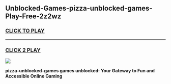 
## Unblocked-Games-pizza-unblocked-games-Play-Free-2z2wz
<h3>
<a href="https://premium76.site?title=pizza-unblocked-games&ref=21A">CLICK TO PLAY</a></h3>
<hr>

<h3>
<a href="https://premium76.site?title=pizza-unblocked-games&ref=21A">CLICK 2 PLAY</a>
  
</h3>

<a href="https://premium76.site?title=pizza-unblocked-games&ref=21A"><img src="https://clearcache.store/games.png"></a>


**pizza-unblocked-games games unblocked: Your Gateway to Fun and Accessible Online Gaming**
